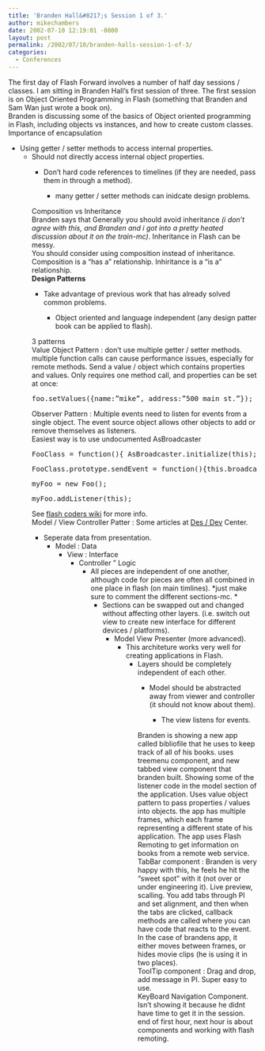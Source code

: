 ```yaml
---
title: 'Branden Hall&#8217;s Session 1 of 3.'
author: mikechambers
date: 2002-07-10 12:19:01 -0800
layout: post
permalink: /2002/07/10/branden-halls-session-1-of-3/
categories:
  - Conferences
---
```



The first day of Flash Forward involves a number of half day sessions / classes. I am sitting in Branden Hall&#8217;s first session of three. The first session is on Object Oriented Programming in Flash (something that Branden and Sam Wan just wrote a book on).  
Branden is discussing some of the basics of Object oriented programming in Flash, including objects vs instances, and how to create custom classes.&nbsp;  
Importance of encapsulation  
  
*   Using getter / setter methods to access internal properties.  
    *   Should not directly access internal object properties.  
        *   Don&#8217;t hard code references to timelines (if they are needed, pass them in through a method).  
            *   many getter / setter methods can inidcate design problems.</UL>
              
            Composition vs Inheritance  
            Branden says that Generally you should avoid inheritance *(i don&#8217;t agree with this, and Branden and i got into a pretty heated discussion about it on the train-mc)*. Inheritance in Flash can be messy.  
            You should consider using composition instead of inheritance. Composition is a &#8220;has a&#8221; relationship. Inhiritance is a &#8220;is a&#8221; relationship.  
            **Design Patterns**  
              
            *   Take advantage of previous work that has already solved common problems.  
                *   Object oriented and language independent (any design patter book can be applied to flash).</UL>
                  
                3 patterns  
                Value Object Pattern : don&#8217;t use multiple getter / setter methods. multiple function calls can cause performance issues, especially for remote methods. Send a value / object which contains properties and values. Only requires one method call, and properties can be set at once:
                <PRE>foo.setValues({name:&#8221;mike&#8221;, address:&#8221;500 main st.&#8221;});</PRE>
                
                  
                Observer Pattern : Multiple events need to listen for events from a single object. The event source object allows other objects to add or remove themselves as listeners.  
                Easiest way is to use undocumented AsBroadcaster
                <PRE>FooClass = function(){ AsBroadcaster.initialize(this);}</PRE>
                
                <PRE>FooClass.prototype.sendEvent = function(){this.broadcastMessage(&#8220;onEvent&#8221;);}</PRE>
                
                <PRE>myFoo = new Foo();</PRE>
                
                <PRE>myFoo.addListener(this);</PRE>
                
                  
                See [flash coders wiki][1] for more info.  
                Model / View Controller Patter : Some articles at [Des / Dev][2] Center.  
                  
                *   Seperate data from presentation.  
                    *   Model : Data  
                        *   View : Interface  
                            *   Controller &#8221; Logic  
                                *   All pieces are independent of one another, although code for pieces are often all combined in one place in flash (on main timlines). *just make sure to comment the different sections-mc. *  
                                    *   Sections can be swapped out and changed without affecting other layers. (i.e. switch out view to create new interface for different devices&nbsp;/ platforms).  
                                        *   Model View Presenter (more advanced).  
                                            *   This architeture works very well for creating applications in Flash.  
                                                *   Layers should be completely independent of each other.  
                                                    *   Model should be abstracted away from viewer and controller (it should not know about them).  
                                                        *   The view listens for events.</UL>
                                                          
                                                        Branden is showing a new app called bibliofile that he uses to keep track of all of his books. uses treemenu component, and new tabbed view component that branden built. Showing some of the listener code in the model section of the application. Uses value object pattern to pass properties / values into objects. the app has multiple frames, which each frame representing a different state of his application. The app uses Flash Remoting to get information on books from a remote web service.  
                                                        TabBar component : Branden is very happy with this, he feels he hit the &#8220;sweet spot&#8221; with it (not over or under engineering it). Live preview, scalling. You add tabs through PI and set alignment, and then when the tabs are clicked, callback methods are called where you can have code that reacts to the event. In the case of brandens app, it either moves between frames, or hides movie clips (he is using it in two places).  
                                                        ToolTip component : Drag and drop, add message in PI. Super easy to use.  
                                                        KeyBoard Navigation Component. Isn&#8217;t showing it because he didnt have time to get it in the session.  
                                                        end of first hour, next hour is about components and working with flash remoting.  
                                                        &nbsp;</p>

 [1]: http://chattyfig.figleaf.com
 [2]: http://www.macromedia.com/desdev/